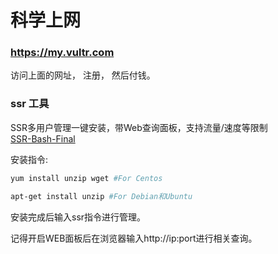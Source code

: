 # 科学上网


### https://my.vultr.com
访问上面的网址， 注册， 然后付钱。 



### ssr 工具

SSR多用户管理一键安装，带Web查询面板，支持流量/速度等限制                        
[SSR-Bash-Final](https://github.com/szadamlee/SSR-Bash-Final)


安装指令:
```bash
yum install unzip wget #For Centos

apt-get install unzip #For Debian和Ubuntu
```

安装完成后输入ssr指令进行管理。

记得开启WEB面板后在浏览器输入http://ip:port进行相关查询。

